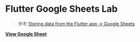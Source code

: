 # Flutter Google Sheets Lab

> 參考 [Storing data from the Flutter app → Google Sheets](https://medium.com/mindorks/storing-data-from-the-flutter-app-google-sheets-e4498e9cda5d)

**[View Google Sheet](https://docs.google.com/spreadsheets/d/1VN59qu5PdvnsvU6MX_UBODT0FCblA2qumxxt4kcZvzI/edit?usp=sharing)**
